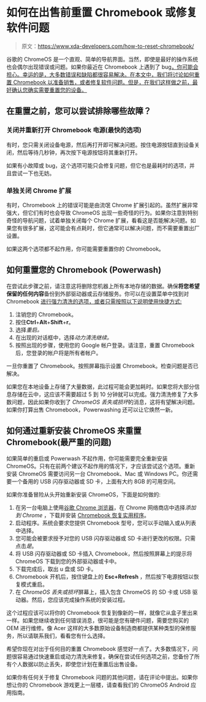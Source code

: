 # 如何在出售前重置 Chromebook 或修复软件问题

> 原文：<https://www.xda-developers.com/how-to-reset-chromebook/>

谷歌的 ChromeOS 是一个直观、简单的导航界面。当然，即使是最好的操作系统也会偶尔出现错误或问题。如果你最近在 Chromebook 上遇到了 bug[，你可能会担心。幸运的是，大多数错误和缺陷都很容易解决。在本文中，我们将讨论如何重置 Chromebook 以准备销售，或者修复软件问题。但是，在我们这样做之前，最好确认您确实需要重置您的设备。](https://www.xda-developers.com/best-chromebooks/)

## 在重置之前，您可以尝试排除哪些故障？

### 关闭并重新打开 Chromebook 电源(最快的选项)

有时，您只需关闭设备电源，然后再打开即可解决问题。按住电源按钮直到设备关闭，然后等待几秒钟，再次按下电源按钮将其重新打开。

如果有小故障或 bug，这个选项可能只会修复问题，但它也是最耗时的选项，并且尝试一下也无妨。

### 单独关闭 Chrome 扩展

有时，Chromebook 上的错误可能是由流氓 Chrome 扩展引起的。虽然扩展非常强大，但它们有时也会导致 ChromeOS 出现一些奇怪的行为。如果你注意到特别奇怪的导航问题，试着单独关闭每个 Chrome 扩展，看看这是否能解决问题。如果您有很多扩展，这可能会有点耗时，但它通常可以解决问题，而不需要重置出厂设置。

如果这两个选项都不起作用，你可能需要重置你的 Chromebook。

## 如何重置您的 Chromebook (Powerwash)

在尝试此步骤之前，请注意这将删除您机器上所有本地存储的数据。确保**将您希望保留的任何内容**备份到外部驱动器或云存储服务。你可以在设置菜单中找到对 Chromebook [进行强力清洗的选项，或者只需按照以下说明使用快捷方式:](https://www.xda-developers.com/chrome-os-settings-guide/)

1.  注销您的 Chromebook。
2.  按住**Ctrl**+**Alt**+**Shift**+**r**。
3.  选择*重启。*
4.  在出现的对话框中，选择*动力清洗继续。*
5.  按照出现的步骤，使用您的 Google 帐户登录。请注意，重置 Chromebook 后，您登录的帐户将是所有者帐户。

一旦你重置了 Chromebook。按照屏幕指示设置 Chromebook。检查问题是否已解决。

如果您在本地设备上存储了大量数据，此过程可能会更加耗时。如果您将大部分信息存储在云中，这应该不需要超过 5 到 10 分钟就可以完成。强力清洗修复了大多数问题，因此如果你收到了 *ChromeOS 丢失或损坏*的消息，这将有望解决问题。如果你打算出售 Chromebook，Powerwashing 还可以让它焕然一新。

## 如何通过重新安装 ChromeOS 来重置 Chromebook(最严重的问题)

如果简单的重启或 Powerwash 不起作用，你可能需要完全重新安装 ChromeOS。只有在前两个建议不起作用的情况下，才应该尝试这个选项。重新安装 ChromeOS 需要访问另一台 Chromebook、Mac 或 Windows PC。你还需要一个备用的 USB 闪存驱动器或 SD 卡，上面有大约 8GB 的可用空间。

如果你准备冒险从头开始重新安装 ChromeOS，下面是如何做的:

1.  在另一台电脑上使用[谷歌 Chrome 浏览器](https://www.lifewire.com/what-is-google-chrome-4687647)，在 Chrome 网络商店中选择*添加到 Chrome* ，下载并安装 [Chromebook 恢复实用程序](https://chrome.google.com/webstore/detail/chromebook-recovery-utili/jndclpdbaamdhonoechobihbbiimdgai)。
2.  启动程序。系统会要求您提供 Chromebook 型号，您可以手动输入或从列表中选择。
3.  您可能会被要求授予对您的 USB 闪存驱动器或 SD 卡进行更改的权限。只需点击*是*。
4.  将 USB 闪存驱动器或 SD 卡插入 Chromebook，然后按照屏幕上的提示将 ChromeOS 下载到您的外部驱动器或卡中。
5.  下载完成后，取出 u 盘或 SD 卡。
6.  Chromebook 开机后，按住键盘上的 **Esc+Refresh** ，然后按下电源按钮以恢复模式重启。
7.  在 *ChromeOS 丢失或损坏*屏幕上，插入包含 ChromeOS 的 SD 卡或 USB 驱动器。然后，您应该完成操作系统的安装过程。

这个过程应该可以将你的 Chromebook 恢复到像新的一样，就像它从盒子里出来一样。如果您继续收到任何错误消息，很可能是您有硬件问题，需要您购买的 OEM 进行维修。像 Acer 这样的大多数原始设备制造商都提供某种类型的保修服务，所以请联系我们，看看您有什么选择。

希望你现在对出于任何目的重置 Chromebook 感觉好一点了。大多数情况下，问题很容易通过快速重启或动力清洗来修复。确保在尝试任何选项之前，您备份了所有个人数据以防止丢失，即使您计划在重置后出售设备。

如果你有任何关于修复 Chromebook 问题的其他问题，请在评论中提出。如果你想让你的 Chromebook 游戏更上一层楼，请查看我们的 ChromeOS Android 应用指南。